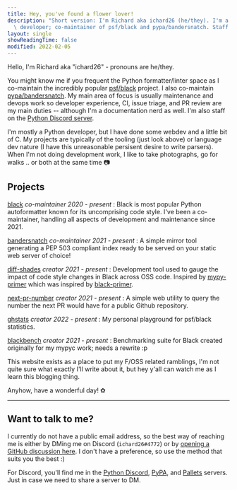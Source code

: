 ```yaml
---
title: Hey, you've found a flower lover!
description: "Short version: I'm Richard aka ichard26 (he/they). I'm a hobby Python\
  \ developer; co-maintainer of psf/black and pypa/bandersnatch. Staff at Python Discord."
layout: single
showReadingTime: false
modified: 2022-02-05
---
```


Hello, I'm Richard aka "ichard26" - pronouns are he/they.

You might know me if you frequent the Python formatter/linter space as I co-maintain the
incredibly popular [psf/black][black] project. I also co-maintain
[pypa/bandersnatch][bandersnatch]. My main area of focus is usually maintenance and devops
work so developer experience, CI, issue triage, and PR review are my main duties --
although I'm a documentation nerd as well. I'm also staff on the
[Python Discord server][discord-python].

I'm mostly a Python developer, but I have done some webdev and a little bit of C. My
projects are typically of the tooling (just look above) or language dev nature (I have
this unreasonable persisent desire to write parsers). When I'm not doing development work,
I like to take photographs, go for walks .. or both at the same time 📷

## Projects

[black] _co-maintainer_ _2020 - present_
: Black is most popular Python autoformatter known for its uncomprising code style. I've
  been a co-maintainer, handling all aspects of development and maintenance since 2021.

[bandersnatch] _co-maintainer_ _2021 - present_
: A simple mirror tool generating a PEP 503 compliant index ready to be served on your
  static web server of choice!

[diff-shades] _creator_ _2021 - present_
: Development tool used to gauge the impact of code style changes in Black across OSS
  code. Inspired by [mypy-primer] which was inspired by [black-primer].

[next-pr-number] _creator_ _2021 - present_
: A simple web utility to query the number the next PR would have for a public Github
  repository.

[ghstats] _creator_ _2022 - present_
: My personal playground for psf/black statistics.

[blackbench] _creator_ _2021 - present_
: Benchmarking suite for Black created originally for my mypyc work; needs a rewrite :p

<!--
[name] *role* *[YYYY - (present or YYYY)]*
: about the project

[name]: link
-->

This website exists as a place to put my F/OSS related ramblings, I'm not quite sure what
exactly I'll write about it, but hey y'all can watch me as I learn this blogging thing.

Anyhow, have a wonderful day! ✿

______________________________________________________________________

## Want to talk to me?

I currently do not have a public email address, so the best way of reaching me is either
by DMing me on Discord (`ichard26#4772`) or by
[opening a GitHub discussion here][discussions]. I don't have a preference, so use the
method that suits you the best :)

For Discord, you'll find me in the [Python Discord][discord-python], [PyPA][discord-pypa],
and [Pallets][discord-pallets] servers. Just in case we need to share a server to DM.

[bandersnatch]: https://github.com/pypa/bandersnatch
[black]: https://github.com/psf/black
[black-primer]: https://github.com/psf/black/blob/9bd4134f3138448eb92af7031d994b2cec7d08ad/docs/contributing/gauging_changes.md#black-primer
[blackbench]: https://github.com/ichard26/blackbench
[diff-shades]: https://github.com/ichard26/diff-shades
[discord-pallets]: https://discord.gg/pallets
[discord-pypa]: https://discord.gg/pypa
[discord-python]: https://discord.gg/python
[discussions]: https://github.com/ichard26/ichard26.github.io/discussions
[ghstats]: https://ichard26.github.io/ghstats/
[mypy-primer]: https://github.com/hauntsaninja/mypy_primer
[next-pr-number]: https://ichard26.github.io/next-pr-number/
